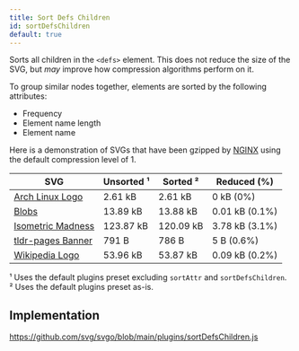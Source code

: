 ```yaml
---
title: Sort Defs Children
id: sortDefsChildren
default: true
---
```


<!--@include: ../parts/header.md-->

Sorts all children in the `<defs>` element. This does not reduce the size of the SVG, but _may_ improve how compression algorithms perform on it.

To group similar nodes together, elements are sorted by the following attributes:

- Frequency
- Element name length
- Element name

Here is a demonstration of SVGs that have been gzipped by [NGINX](https://nginx.org/en/docs/http/ngx_http_gzip_module.html) using the default compression level of 1.

| SVG                                                                                           | Unsorted ¹ | Sorted ²  | Reduced (%)    |
| --------------------------------------------------------------------------------------------- | ---------- | --------- | -------------- |
| [Arch Linux Logo](https://archlinux.org/art/)                                                 | 2.61 kB    | 2.61 kB   | 0 kB (0%)      |
| [Blobs](https://gitlab.gnome.org/GNOME/gnome-backgrounds/-/blob/main/backgrounds/blobs-d.svg) | 13.89 kB   | 13.88 kB  | 0.01 kB (0.1%) |
| [Isometric Madness](https://inkscape.org/~Denis_Kuznetsky/%E2%98%85isometric-madness)         | 123.87 kB  | 120.09 kB | 3.78 kB (3.1%) |
| [tldr-pages Banner](https://github.com/tldr-pages/tldr/blob/main/images/banner.svg)           | 791 B      | 786 B     | 5 B (0.6%)     |
| [Wikipedia Logo](https://en.wikipedia.org/wiki/File:Wikipedia-logo-v2.svg)                    | 53.96 kB   | 53.87 kB  | 0.09 kB (0.2%) |

¹ Uses the default plugins preset excluding `sortAttr` and `sortDefsChildren`.  
² Uses the default plugins preset as-is.

<!--@include: ../parts/plugin.md-->

## Implementation

https://github.com/svg/svgo/blob/main/plugins/sortDefsChildren.js
